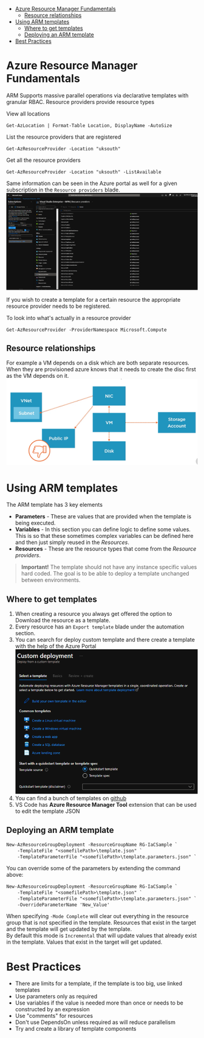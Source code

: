 - [Azure Resource Manager Fundamentals](#azure-resource-manager-fundamentals)
  - [Resource relationships](#resource-relationships)
- [Using ARM templates](#using-arm-templates)
  - [Where to get templates](#where-to-get-templates)
  - [Deploying an ARM template](#deploying-an-arm-template)
- [Best Practices](#best-practices)

# Azure Resource Manager Fundamentals
ARM Supports massive parallel operations via declarative templates with granular RBAC. Resource providers provide resource types

View all locations
```
Get-AzLocation | Format-Table Location, DisplayName -AutoSize
```

List the resource providers that are registered
```
Get-AzResourceProvider -Location "uksouth"
```

Get all the resource providers
```
Get-AzResourceProvider -Location "uksouth" -ListAvailable
```

Same information can be seen in the Azure portal as well for a given subscription in the `Resource providers` blade.
![resource-provider](Resources/resource-providers.png)

If you wish to create a template for a certain resource the appropriate resource provider needs to be registered.

To look into what's actually in a resource provider
```
Get-AzResourceProvider -ProviderNamespace Microsoft.Compute
```

## Resource relationships
For example a VM depends on a disk which are both separate resources. When they are provisioned azure knows that it needs to create the disc first as the VM depends on it.
![resource-relationships](Resources/resource-relationships.png)

# Using ARM templates
The ARM template has 3 key elements
- **Parameters** - These are values that are provided when the template is being executed.
- **Variables** - In this section you can define logic to define some values. This is so that these sometimes complex variables can be defined here and then just simply reused in the *Resources*.
- **Resources** - These are the resource types that come from the *Resource providers*. 

> **Important!** The template should not have any instance specific values hard coded. The goal is to be able to deploy a template unchanged between environments.

## Where to get templates
1. When creating a resource you always get offered the option to Download the resource as a template.
2. Every resource has an `Export template` blade under the automation section.
3. You can search for deploy custom template and there create a template with the help of the Azure Portal
![deploy-custom-template](resrouces/../Resources/deoploy-custom-template.png)
4. You can find a bunch of templates on [github](https://github.com/Azure/azure-quickstart-templates)
5. VS Code has **Azure Resource Manager Tool** extension that can be used to edit the template JSON

## Deploying an ARM template
```
New-AzResourceGroupDeployment -ResourceGroupName RG-IaCSample `
    -TemplateFile "<somefilePath>\template.json" `
    -TemplateParameterFile "<somefilePath>\template.parameters.json" `
```

You can override some of the parameters by extending the command above:
```
New-AzResourceGroupDeployment -ResourceGroupName RG-IaCSample `
    -TemplateFile "<somefilePath>\template.json" `
    -TemplateParameterFile "<somefilePath>\template.parameters.json" `
    -OverrideParameterName 'New_Value'
```

When specifying `-Mode Complete` will clear out everything in the resource group that is not specified in the template. Resources that exist in the target and the template will get updated by the template.\
By default this mode is `Incremental` that will update values that already exist in the template. Values that exist in the target will get updated.

# Best Practices
- There are limits for a template, if the template is too big, use linked templates
- Use parameters only as required
- Use variables if the value is needed more than once or needs to be constructed by an expression
- Use "comments" for resources
- Don't use DependsOn unless required as will reduce parallelism
- Try and create a library of template components